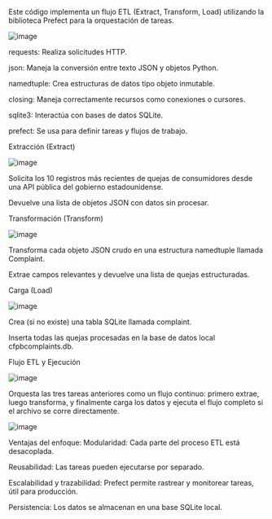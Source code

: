 Este código implementa un flujo ETL (Extract, Transform, Load) utilizando la biblioteca Prefect para la orquestación de tareas.

![image](https://github.com/user-attachments/assets/65558542-86d7-40b8-a477-17118e714d51)


requests: Realiza solicitudes HTTP.

json: Maneja la conversión entre texto JSON y objetos Python.

namedtuple: Crea estructuras de datos tipo objeto inmutable.

closing: Maneja correctamente recursos como conexiones o cursores.

sqlite3: Interactúa con bases de datos SQLite.

prefect: Se usa para definir tareas y flujos de trabajo.

 Extracción (Extract)

 ![image](https://github.com/user-attachments/assets/506a12b0-b0eb-4ea5-8c5a-0c2ff0275cf4)

 Solicita los 10 registros más recientes de quejas de consumidores desde una API pública del gobierno estadounidense.

Devuelve una lista de objetos JSON con datos sin procesar.

Transformación (Transform)

![image](https://github.com/user-attachments/assets/f290980c-291b-4deb-88d6-75b5f6c1fc4b)

Transforma cada objeto JSON crudo en una estructura namedtuple llamada Complaint.

Extrae campos relevantes y devuelve una lista de quejas estructuradas.

Carga (Load)

![image](https://github.com/user-attachments/assets/3e1882f1-5577-42ed-9e50-bb042050b26c)

Crea (si no existe) una tabla SQLite llamada complaint.

Inserta todas las quejas procesadas en la base de datos local cfpbcomplaints.db.

Flujo ETL y Ejecución

![image](https://github.com/user-attachments/assets/4dc84212-d895-4456-9ba8-7b110b9b93c6)

Orquesta las tres tareas anteriores como un flujo continuo: primero extrae, luego transforma, y finalmente carga los datos y ejecuta el flujo completo si el archivo se corre directamente.

![image](https://github.com/user-attachments/assets/acc550d3-9d73-4663-8594-f0cb239d66ff)


Ventajas del enfoque:
Modularidad: Cada parte del proceso ETL está desacoplada.

Reusabilidad: Las tareas pueden ejecutarse por separado.

Escalabilidad y trazabilidad: Prefect permite rastrear y monitorear tareas, útil para producción.

Persistencia: Los datos se almacenan en una base SQLite local.




